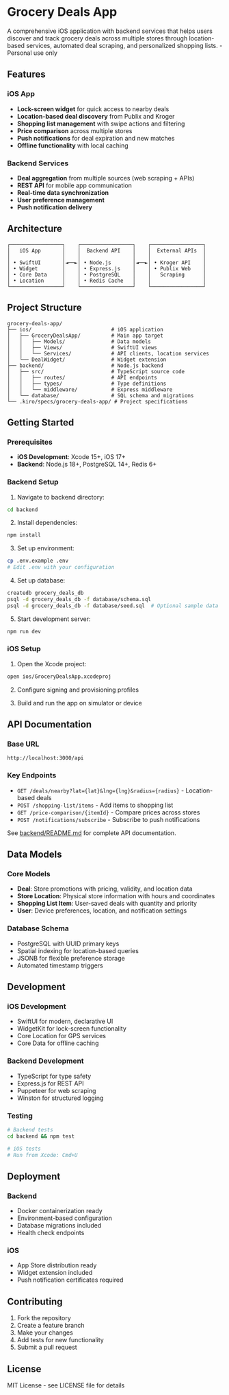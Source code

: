 # Grocery Deals App

A comprehensive iOS application with backend services that helps users discover and track grocery deals across multiple stores through location-based services, automated deal scraping, and personalized shopping lists. - Personal use only

## Features

### iOS App
- **Lock-screen widget** for quick access to nearby deals
- **Location-based deal discovery** from Publix and Kroger
- **Shopping list management** with swipe actions and filtering
- **Price comparison** across multiple stores
- **Push notifications** for deal expiration and new matches
- **Offline functionality** with local caching

### Backend Services
- **Deal aggregation** from multiple sources (web scraping + APIs)
- **REST API** for mobile app communication
- **Real-time data synchronization**
- **User preference management**
- **Push notification delivery**

## Architecture

```
┌─────────────────┐    ┌─────────────────┐    ┌─────────────────┐
│   iOS App       │    │  Backend API    │    │  External APIs  │
│                 │    │                 │    │                 │
│ • SwiftUI       │◄──►│ • Node.js       │◄──►│ • Kroger API    │
│ • Widget        │    │ • Express.js    │    │ • Publix Web    │
│ • Core Data     │    │ • PostgreSQL    │    │   Scraping      │
│ • Location      │    │ • Redis Cache   │    │                 │
└─────────────────┘    └─────────────────┘    └─────────────────┘
```

## Project Structure

```
grocery-deals-app/
├── ios/                          # iOS application
│   ├── GroceryDealsApp/          # Main app target
│   │   ├── Models/               # Data models
│   │   ├── Views/                # SwiftUI views
│   │   └── Services/             # API clients, location services
│   └── DealWidget/               # Widget extension
├── backend/                      # Node.js backend
│   ├── src/                      # TypeScript source code
│   │   ├── routes/               # API endpoints
│   │   ├── types/                # Type definitions
│   │   └── middleware/           # Express middleware
│   └── database/                 # SQL schema and migrations
└── .kiro/specs/grocery-deals-app/ # Project specifications
```

## Getting Started

### Prerequisites

- **iOS Development**: Xcode 15+, iOS 17+
- **Backend**: Node.js 18+, PostgreSQL 14+, Redis 6+

### Backend Setup

1. Navigate to backend directory:
```bash
cd backend
```

2. Install dependencies:
```bash
npm install
```

3. Set up environment:
```bash
cp .env.example .env
# Edit .env with your configuration
```

4. Set up database:
```bash
createdb grocery_deals_db
psql -d grocery_deals_db -f database/schema.sql
psql -d grocery_deals_db -f database/seed.sql  # Optional sample data
```

5. Start development server:
```bash
npm run dev
```

### iOS Setup

1. Open the Xcode project:
```bash
open ios/GroceryDealsApp.xcodeproj
```

2. Configure signing and provisioning profiles

3. Build and run the app on simulator or device

## API Documentation

### Base URL
```
http://localhost:3000/api
```

### Key Endpoints

- `GET /deals/nearby?lat={lat}&lng={lng}&radius={radius}` - Location-based deals
- `POST /shopping-list/items` - Add items to shopping list
- `GET /price-comparison/{itemId}` - Compare prices across stores
- `POST /notifications/subscribe` - Subscribe to push notifications

See [backend/README.md](backend/README.md) for complete API documentation.

## Data Models

### Core Models
- **Deal**: Store promotions with pricing, validity, and location data
- **Store Location**: Physical store information with hours and coordinates  
- **Shopping List Item**: User-saved deals with quantity and priority
- **User**: Device preferences, location, and notification settings

### Database Schema
- PostgreSQL with UUID primary keys
- Spatial indexing for location-based queries
- JSONB for flexible preference storage
- Automated timestamp triggers

## Development

### iOS Development
- SwiftUI for modern, declarative UI
- WidgetKit for lock-screen functionality
- Core Location for GPS services
- Core Data for offline caching

### Backend Development
- TypeScript for type safety
- Express.js for REST API
- Puppeteer for web scraping
- Winston for structured logging

### Testing
```bash
# Backend tests
cd backend && npm test

# iOS tests
# Run from Xcode: Cmd+U
```

## Deployment

### Backend
- Docker containerization ready
- Environment-based configuration
- Database migrations included
- Health check endpoints

### iOS
- App Store distribution ready
- Widget extension included
- Push notification certificates required

## Contributing

1. Fork the repository
2. Create a feature branch
3. Make your changes
4. Add tests for new functionality
5. Submit a pull request

## License

MIT License - see LICENSE file for details